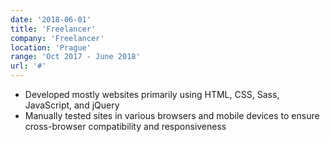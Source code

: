 ```yaml
---
date: '2018-06-01'
title: 'Freelancer'
company: 'Freelancer'
location: 'Prague'
range: 'Oct 2017 - June 2018'
url: '#'
---
```


- Developed mostly websites primarily using HTML, CSS, Sass, JavaScript, and jQuery
- Manually tested sites in various browsers and mobile devices to ensure cross-browser compatibility and responsiveness
